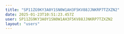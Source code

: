```yaml
---
title: "SP11ZG9KY3A0Y1SN0W1AH3F5KV88JJNKRP7TZXZN2"
date: 2025-01-23T10:51:23.457Z
user: SP11ZG9KY3A0Y1SN0W1AH3F5KV88JJNKRP7TZXZN2
layout: "users"
---
```

    